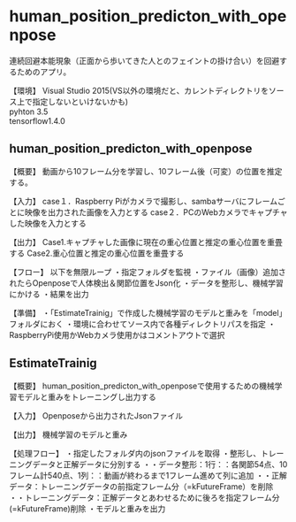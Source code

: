 # human_position_predicton_with_openpose
連続回避本能現象（正面から歩いてきた人とのフェイントの掛け合い）を回避するためのアプリ。

【環境】
Visual Studio 2015(VS以外の環境だと、カレントディレクトリをソース上で指定しないといけないかも)   
pyhton 3.5  
tensorflow1.4.0  

## human_position_predicton_with_openpose

【概要】
動画から10フレーム分を学習し、10フレーム後（可変）の位置を推定する。

【入力】
case１．Raspberry Piがカメラで撮影し、sambaサーバにフレームごとに映像を出力された画像を入力とする
case２．PCのWebカメラでキャプチャした映像を入力とする

【出力】
Case1.キャプチャした画像に現在の重心位置と推定の重心位置を重畳する
Case2.重心位置と推定の重心位置を重畳する

【フロー】
以下を無限ループ
・指定フォルダを監視
・ファイル（画像）追加されたらOpenposeで人体検出＆関節位置をJson化
・データを整形し、機械学習にかける
・結果を出力

【準備】
・「EstimateTrainig」で作成した機械学習のモデルと重みを「model」フォルダにおく
・環境に合わせてソース内で各種ディレクトリパスを指定
・RaspberryPi使用かWebカメラ使用かはコメントアウトで選択

## EstimateTrainig

【概要】
human_position_predicton_with_openposeで使用するための機械学習モデルと重みをトレーニングし出力する

【入力】
Openposeから出力されたJsonファイル

【出力】
機械学習のモデルと重み

【処理フロー】
・指定したフォルダ内のjsonファイルを取得
・整形し、トレーニングデータと正解データに分別する
・・データ整形：1行：：各関節54点、10フレーム計540点、1列：：動画が終わるまで1フレーム進めて列に追加
・・正解データ：トレーニングデータの前指定フレーム分（=kFutureFrame）を削除
・・トレーニングデータ：正解データとあわせるために後ろを指定フレーム分(=kFutureFrame)削除
・モデルと重みを出力
